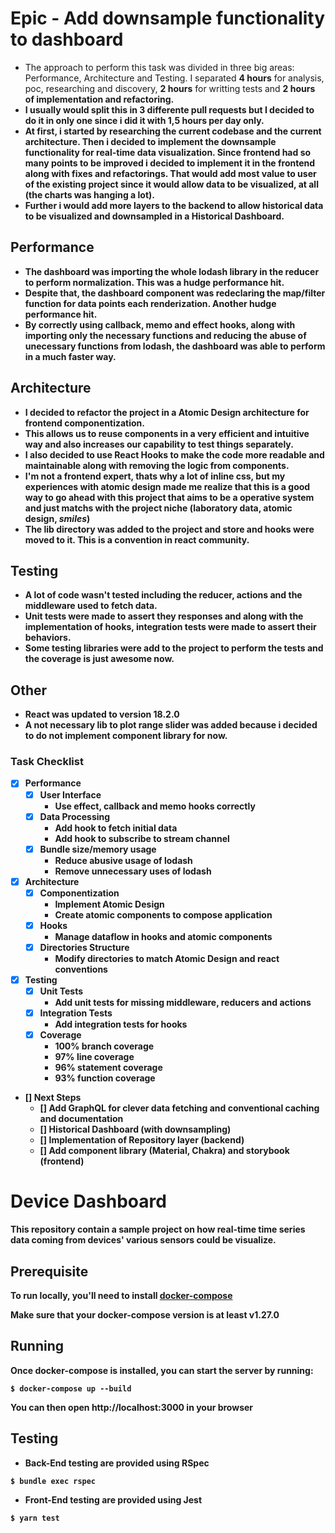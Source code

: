 
# Epic - Add downsample functionality to dashboard

- The approach to perform this task was divided in three big areas: Performance, Architecture and Testing. I separated <b>4 hours</b> for analysis, poc, researching and discovery, <b>2 hours</b> for writting tests and <b>2 hours<b> of implementation and refactoring. 
- I usually would split this in 3 differente pull requests but I decided to do it in only one since i did it with 1,5 hours per day only.
- At first, i started by researching the current codebase and the current architecture. Then i decided to implement the downsample functionality for real-time data visualization. Since frontend had so many points to be improved i decided to implement it in the frontend along with fixes and refactorings. That would add most value to user of the existing project since it would allow data to be visualized, at all (the charts was hanging a lot).
- Further i would add more layers to the backend to allow historical data to be visualized and downsampled in a Historical Dashboard.

## Performance 

  - The dashboard was importing the whole lodash library in the reducer to perform normalization. This was a hudge performance hit.
  - Despite that, the dashboard component was redeclaring the map/filter function for data points each renderization. Another hudge performance hit.
  - By correctly using callback, memo and effect hooks, along with importing only the necessary functions and reducing the abuse of unecessary functions from lodash, the dashboard was able to perform in a <b>much faster</b> way.

## Architecture

  - I decided to refactor the project in a Atomic Design architecture for frontend componentization. 
  - This allows us to reuse components in a very efficient and intuitive way and also increases our capability to test things separately.
  - I also decided to use <b>React Hooks</b> to make the code more readable and maintainable along with removing the logic from components.
  - I'm not a frontend expert, thats why a lot of inline css, but my experiences with atomic design made me realize that this is a good way to go ahead with this project that aims to be a operative system and just matchs with the project niche (laboratory data, atomic design, *smiles*)
  - The lib directory was added to the project and store and hooks were moved to it. This is a convention in react community.

## Testing 

  - A lot of code wasn't tested including the reducer, actions and the middleware used to fetch data. 
  - Unit tests were made to assert they responses and along with the implementation of hooks, integration tests were made to assert their behaviors.
  - Some testing libraries were add to the project to perform the tests and the coverage is just awesome now.

## Other

  - React was updated to version 18.2.0
  - A not necessary lib to plot range slider was added because i decided to do not implement component library for now. 

### Task Checklist 

- [x] Performance
  - [x] User Interface
    - Use effect, callback and memo hooks correctly    
  - [x] Data Processing
    - Add hook to fetch initial data
    - Add hook to subscribe to stream channel
  - [x] Bundle size/memory usage
    - Reduce abusive usage of lodash
    - Remove unnecessary uses of lodash

- [x] Architecture
  - [x] Componentization
    - Implement Atomic Design
    - Create atomic components to compose application
  - [x] Hooks
    - Manage dataflow in hooks and atomic components    
  - [x] Directories Structure
    - Modify directories to match Atomic Design and react conventions

- [x] Testing
  - [x] Unit Tests
    - Add unit tests for missing middleware, reducers and actions
  - [x] Integration Tests
    - Add integration tests for hooks
  - [x] Coverage 
    - 100% branch coverage
    - 97% line coverage
    - 96% statement coverage
    - 93% function coverage

- [] Next Steps
  - [] Add GraphQL for clever data fetching and conventional caching and documentation
  - [] Historical Dashboard (with downsampling) 
  - [] Implementation of Repository layer (backend)
  - [] Add component library (Material, Chakra) and storybook (frontend)


# Device Dashboard

This repository contain a sample project on how real-time time series data coming from devices' various sensors could be visualize.

## Prerequisite

To run locally, you'll need to install [docker-compose](https://docs.docker.com/compose/install/)

Make sure that your docker-compose version is at least v1.27.0

## Running

Once docker-compose is installed, you can start the server by running:

```
$ docker-compose up --build
```

You can then open http://localhost:3000 in your browser

## Testing

- Back-End testing are provided using RSpec

```
$ bundle exec rspec
```

- Front-End testing are provided using Jest

```
$ yarn test
```

